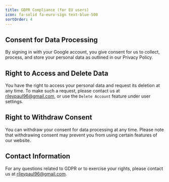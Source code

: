 ```yaml
---
title: GDPR Compliance (for EU users)
icon: fa-solid fa-euro-sign text-blue-500
sortOrder: 4
---
```


## Consent for Data Processing

By signing in with your Google account, you give consent for us to collect, process, and store your personal data as outlined in our Privacy Policy.

## Right to Access and Delete Data

You have the right to access your personal data and request its deletion at any time. To make such a request, please contact us at [rileypaul96@gmail.com](mailto:rileypaul96@gmail.com), or use the `Delete Account` feature under user settings.

## Right to Withdraw Consent

You can withdraw your consent for data processing at any time. Please note that withdrawing consent may prevent you from using certain features of our website.

## Contact Information

For any questions related to GDPR or to exercise your rights, please contact us at [rileypaul96@gmail.com](mailto:rileypaul96@gmail.com).

